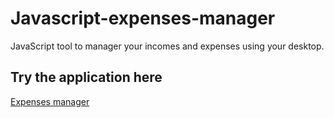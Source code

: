# Javascript-expenses-manager

JavaScript tool to manager your incomes and expenses using your desktop.

## Try the application here

[Expenses manager](https://gabrielmxavier.github.io/Javascript-expenses-manager/)

